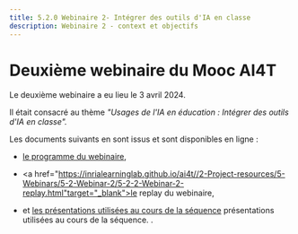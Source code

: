 ```yaml
---
title: 5.2.0 Webinaire 2- Intégrer des outils d'IA en classe
description: Webinaire 2 - context et objectifs
---
```



# Deuxième webinaire du Mooc AI4T

Le deuxième webinaire a eu lieu le 3 avril 2024.

Il était consacré au thème *"Usages de l'IA en éducation : Intégrer des outils d'IA en classe".*

Les documents suivants en sont issus et sont disponibles en ligne :

* <a href="https://inrialearninglab.github.io/ai4t//2-Project-resources/5-Webinars/5-2-Webinar-2/5-2-1-Webinar-2-program.html" target="_blank">le programme du webinaire</a>,

* <a href="https://inrialearninglab.github.io/ai4t//2-Project-resources/5-Webinars/5-2-Webinar-2/5-2-2-Webinar-2-replay.html"target="_blank">le replay du webinaire</a>, 

* et [les présentations utilisées au cours de la séquence](../Documents/Webinaire-Interger-des-outils-d’IA-en-classe-synthèse-VF.pdf) présentations utilisées au cours de la séquence</a>.
  .

